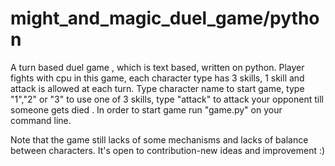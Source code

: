 # might_and_magic_duel_game/python
  A turn based duel game , which is text based, written on python. Player fights with cpu in this game, each character type has 3 skills, 1 skill and attack is allowed at each turn. Type character name to start game, type "1","2" or "3" to use one of 3 skills, type "attack" to attack your opponent till someone gets died . In order to start game run "game.py" on your command line.
  
  Note that the game still lacks of some mechanisms and lacks of balance between characters. It's open to contribution-new ideas and improvement :)
